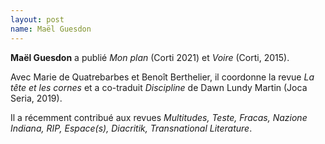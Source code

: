 ```yaml
---
layout: post
name: Maël Guesdon
---
```

**Maël Guesdon** a publié *Mon plan* (Corti 2021) et *Voire* (Corti, 2015). 

Avec Marie de Quatrebarbes et Benoît Berthelier, il coordonne la revue *La tête et les cornes* et a co-traduit *Discipline* de Dawn Lundy Martin (Joca Seria, 2019). 

Il a récemment contribué aux revues *Multitudes, Teste, Fracas, Nazione Indiana, RIP, Espace(s), Diacritik, Transnational Literature*. 